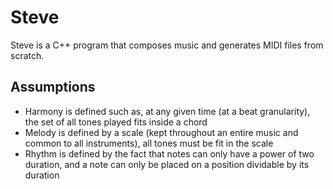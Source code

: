 # Steve

Steve is a C++ program that composes music and generates MIDI files from scratch.

## Assumptions
- Harmony is defined such as, at any given time (at a beat granularity), the set of all tones played fits inside a chord
- Melody is defined by a scale (kept throughout an entire music and common to all instruments), all tones must be fit in the scale
- Rhythm is defined by the fact that notes can only have a power of two duration, and a note can only be placed on a position dividable by its duration
